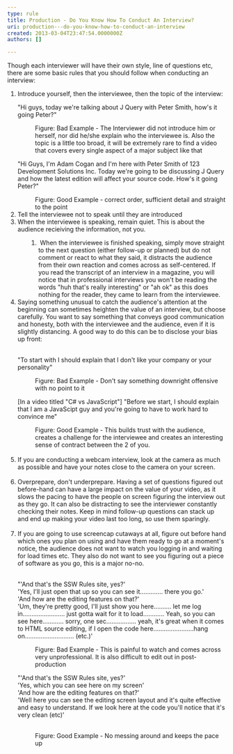 ```yaml
---
type: rule
title: Production - Do You Know How To Conduct An Interview?
uri: production---do-you-know-how-to-conduct-an-interview
created: 2013-03-04T23:47:54.0000000Z
authors: []

---
```




<span class='intro'> Though each interviewer will have their own style, line of questions etc, there are some basic rules that you should follow when conducting an interview&#58;<br> </span>

<ol><li>Introduce yourself, then the interviewee, then the topic of the interview&#58; 
      <br> 
      <p class="greyBox">&quot;Hi guys, today we're talking about J Query with Peter Smith, how's it going Peter?&quot;</p><dd class="ssw15-rteElement-FigureBad">Figure&#58; Bad Example - The Interviewer did not introduce&#160;him or herself, nor did he/she explain who the interviewee is.&#160;Also the topic is a little too broad, it will be extremely rare to find a video that covers every single aspect of a major subject like that<br></dd><p class="greyBox">&quot;Hi Guys, I'm Adam Cogan and I'm here with Peter Smith of 123 Development Solutions Inc. Today we're going to be discussing J Query and how the latest edition will&#160;affect your source code. How's it going Peter?&quot;<br></p><dd class="ssw15-rteElement-FigureGood"> Figure&#58; Good Example - correct order, sufficient detail and straight to the point<br></dd></li><li>Tell the interviewee not to speak until they are introduced<br></li><li>When the interviewee is speaking, remain quiet. This is about the audience recieiving the information, not you.<br> 
      <ol type="a"><ol><li>​​&#160;​When the interviewee is finished speaking, simply m​​ove straight to the next question (either follow-up or planned) but do not comment or react to what they said, it distracts the audience from their own reaction&#160;and comes across as self-centered. If you read the transcript of an interview in a magazine, you will notice that in professional interviews you won't be reading the words &quot;huh that's really interesting&quot; or &quot;ah ok&quot; as this does nothing for the reader, they came to learn from the interviewee.</li></ol></ol></li><li>Saying something unusual to catch the audience's attention at the beginning can sometimes heighten the value of an interview, but choose carefully. You want to say something that conveys good communication and honesty, both with the&#160;interviewee&#160;and the&#160;audience, even if it is slightly distancing. A good way to do this can be to disclose your bias up front&#58;​<br>​ 
      <p class="greyBox">&quot;To start with I should explain that I don't like your company or your personality&quot;<br></p><dd class="ssw15-rteElement-FigureBad">Figure&#58; Bad Example - Don't say something downright offensive with no point to it<br></dd><p class="greyBox">[In a video titled&#160;&quot;C# vs JavaScript&quot;]&#160;&quot;Before we start, I should explain that I am a JavaScipt guy and you're going to have to work hard to convince me&quot;<br></p><dd class="ssw15-rteElement-FigureGood">Figure&#58; Good Example - This builds trust with the audience, creates a challenge for the interviewee and creates an interesting sense of contract between the 2 of you.<br></dd><br>
   </li><li>If you are conducting a webcam interview, look at the camera as much as possible and have your notes close to the camera on your screen.<br><br></li><li>​Overprepare, don't underprepare. Having a set of questions figured out before-hand can have a large impact on the value of your video, as it slows the pacing to have the people on screen figuring the interview out as they go.&#160;It can also be distracting to see the interviewer constantly checking their notes. Keep in mind follow-up questions can stack up and end up making your video last too long, so use them sparingly.​<br>​<br></li><li>​If you are going to use screencap cutaways at all, figure out before hand which ones you plan on using and have them ready to go at a moment's notice, the audience does&#160;not want to watch you logging in and waiting for load times etc. They also do not want to see you figuring out a piece of software as you go, this is a major&#160;no-no.<br><br></li><p class="greyBox">​​​&quot;'And that's the SSW Rules site, yes?'<br>'Yes, I'll just open that up so you can see it............. there you go.'<br>'And how are the editing features on that?'<br>'Um, they're pretty good, I'll just show you here.......... let me log in........................ just gotta wait for it to load............ Yeah, so you can see here............ sorry, one sec................. yeah, it's great when it comes to HTML source&#160;editing, if I open the code here.......................hang on............................&#160;(etc.)'<br></p><dd class="ssw15-rteElement-FigureBad">​Figure&#58; Bad Example - This is painful to watch and comes across very unprofessional. It is also difficult to edit out in post-production​​​<br></dd><p class="greyBox">​&quot;'And that's the SSW Rules site, yes?'<br>'Yes, which you can see here on my screen'<br>'And how&#160;are&#160;the editing features on that?'​<br>​'Well here you can see the editing screen layout and it's quite effective and easy to understand. If we look here at the code you'll notice that it's very clean (etc)'<br>​​<br></p><dd class="ssw15-rteElement-FigureGood">​​Figure&#58; Good Example - No messing around and keeps the pace up​<br></dd></ol>


